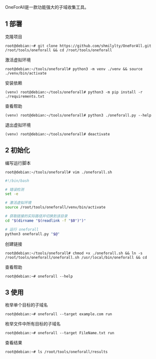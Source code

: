 OneForAll是一款功能强大的子域收集工具。

## 1 部署

克隆项目

```shell
root@debian:~# git clone https://github.com/shmilylty/OneForAll.git /root/tools/oneforall && cd /root/tools/oneforall
```

激活虚拟环境

```shell
root@debian:~/tools/oneforall# python3 -m venv ./venv && source ./venv/bin/activate
```

安装依赖

```shell
(venv) root@debian:~/tools/oneforall# python3 -m pip install -r ./requirements.txt
```

查看帮助

```shell
(venv) root@debian:~/tools/oneforall# python3 ./oneforall.py --help
```

退出虚拟环境

```shell
(venv) root@debian:~/tools/oneforall# deactivate
```

## 2 初始化

编写运行脚本

```shell
root@debian:~/tools/oneforall# vim ./oneforall.sh
```

```sh
#!/bin/bash

# 错误检测
set -e

# 激活虚拟环境
source /root/tools/oneforall/venv/bin/activate

# 获取链接的实际路径并切换到该目录
cd "$(dirname "$(readlink -f "$0")")"

# 运行 oneforall
python3 oneforall.py "$@"
```

创建链接

```shell
root@debian:~/tools/oneforall# chmod +x ./oneforall.sh && ln -s /root/tools/oneforall/oneforall.sh /usr/local/bin/oneforall && cd
```

查看帮助

```shell
root@debian:~# oneforall --help
```

## 3 使用

枚举单个目标的子域名

```shell
root@debian:~# oneforall --target example.com run
```

枚举文件中所有目标的子域名

```shell
root@debian:~# oneforall --target FileName.txt run
```

查看结果

```shell
root@debian:~# ls /root/tools/oneforall/results
```


